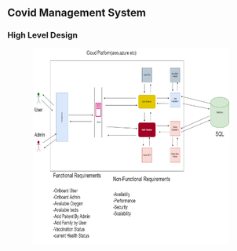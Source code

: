 
 ## Covid Management System
 ### High Level Design
 <p style="text-align:center">
<img src="./HLD.png" width="400" height ="400">
</p>


